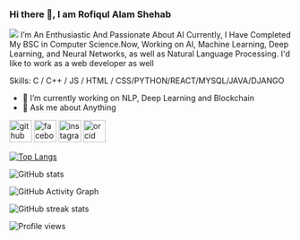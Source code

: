 ### Hi there 👋, I am Rofiqul Alam Shehab
![](https://arturssmirnovs.github.io/github-profile-readme-generator/images/banner.png)
I’m An Enthusiastic And Passionate About AI
Currently, I Have Completed My BSC in Computer Science.Now, Working on AI, Machine Learning, Deep Learning, and Neural Networks, as well as Natural Language Processing. I'd like to work as a web developer as well

Skills: C / C++ / JS / HTML / CSS/PYTHON/REACT/MYSQL/JAVA/DJANGO

- 🔭 I’m currently working on NLP, Deep Learning and Blockchain 
- 💬 Ask me about Anything 


[<img src='https://cdn.jsdelivr.net/npm/simple-icons@3.0.1/icons/github.svg' alt='github' height='40'>](https://github.com/shehab0911)  [<img src='https://cdn.jsdelivr.net/npm/simple-icons@3.0.1/icons/facebook.svg' alt='facebook' height='40'>](https://www.facebook.com/https://www.facebook.com/rofiqulalam.shehab)  [<img src='https://cdn.jsdelivr.net/npm/simple-icons@3.0.1/icons/instagram.svg' alt='instagram' height='40'>](https://www.instagram.com/r.a.shehab/)  [<img src='https://cdn.jsdelivr.net/npm/simple-icons@3.0.1/icons/orcid.svg' alt='orcid' height='40'>](https://l.facebook.com/l.php?u=https%3A%2F%2Forcid.org%2F0000-0001-8624-3553%3Ffbclid%3DIwAR3mI_PWjWQwSeSPIBSYSJcHu7UqA-yWZ0DUv_zU1r55RiswwuvpG2DP1no&h=AT3sRiVHS4rhWy5t0eLgZbt2GcrpBSQkl4NlFKBDxdIYJv35gO52p0iyBZYfx3ehK6YE2wrFL6rKYnZAoF4Y6IAr16HPLn7P-v1ad4ALloE-BKWdH8cUZW5TJfjeUyQRf2xcJw)  

[![Top Langs](https://github-readme-stats.vercel.app/api/top-langs/?username=shehab0911)](https://github.com/anuraghazra/github-readme-stats)

![GitHub stats](https://github-readme-stats.vercel.app/api?username=shehab0911&show_icons=true&count_private=true)  

![GitHub Activity Graph](https://activity-graph.herokuapp.com/graph?username=shehab0911)  

![GitHub streak stats](https://github-readme-streak-stats.herokuapp.com/?user=shehab0911)  

![Profile views](https://gpvc.arturio.dev/shehab0911)  
